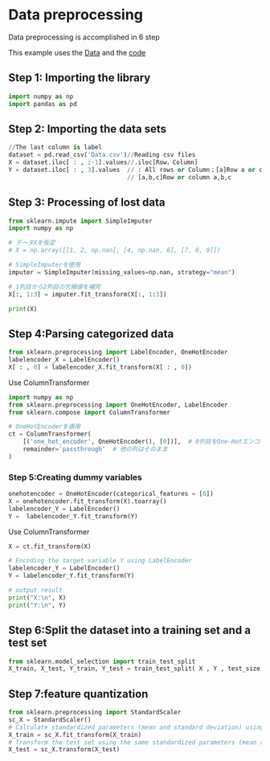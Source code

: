 # Data preprocessing
Data preprocessing is accomplished in 6 step

This example uses the [Data](https://github.com/linxiaoxing/AI_LEARING/blob/main/datasets%20/Data.csv) and the [code]()

## Step 1: Importing the library
```Python
import numpy as np
import pandas as pd
```

## Step 2: Importing the data sets
```python
//The last column is label
dataset = pd.read_csv('Data.csv')//Reading csv files
X = dataset.iloc[ : , :-1].values//.iloc[Row，Column]
Y = dataset.iloc[ : , 3].values  // : All rows or Column；[a]Row a or column
                                 // [a,b,c]Row or column a,b,c
```

## Step 3: Processing of lost data
```python
from sklearn.impute import SimpleImputer
import numpy as np

# データXを仮定
# X = np.array([[1, 2, np.nan], [4, np.nan, 6], [7, 8, 9]])

# SimpleImputerを使用
imputer = SimpleImputer(missing_values=np.nan, strategy="mean")

# 1列目から2列目の欠損値を補完
X[:, 1:3] = imputer.fit_transform(X[:, 1:3])

print(X)
```
## Step 4:Parsing categorized data
```python
from sklearn.preprocessing import LabelEncoder, OneHotEncoder
labelencoder_X = LabelEncoder()
X[ : , 0] = labelencoder_X.fit_transform(X[ : , 0])
```

Use ColumnTransformer
```python
import numpy as np
from sklearn.preprocessing import OneHotEncoder, LabelEncoder
from sklearn.compose import ColumnTransformer

# OneHotEncoderを適用
ct = ColumnTransformer(
    [('one_hot_encoder', OneHotEncoder(), [0])],  # 0列目をOne-Hotエンコーディング
    remainder='passthrough'  # 他の列はそのまま
)
```

### Step 5:Creating dummy variables
```python
onehotencoder = OneHotEncoder(categorical_features = [0])
X = onehotencoder.fit_transform(X).toarray()
labelencoder_Y = LabelEncoder()
Y =  labelencoder_Y.fit_transform(Y)
```

Use ColumnTransformer
```python
X = ct.fit_transform(X)

# Encoding the target variable Y using LabelEncoder
labelencoder_Y = LabelEncoder()
Y = labelencoder_Y.fit_transform(Y)

# output result
print("X:\n", X)
print("Y:\n", Y)
```

## Step 6:Split the dataset into a training set and a test set
```python
from sklearn.model_selection import train_test_split
X_train, X_test, Y_train, Y_test = train_test_split( X , Y , test_size = 0.2, random_state = 0)
```

## Step 7:feature quantization
```python
from sklearn.preprocessing import StandardScaler
sc_X = StandardScaler()
# Calculate standardized parameters (mean and standard deviation) using training set data and transform the training set
X_train = sc_X.fit_transform(X_train)
# Transform the test set using the same standardized parameters (mean and standard deviation)
X_test = sc_X.transform(X_test)
```
